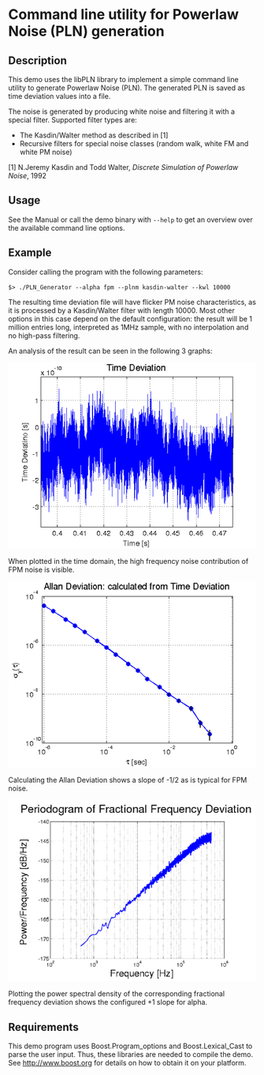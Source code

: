 
Command line utility for Powerlaw Noise (PLN) generation
==============================================================

Description
-------------------------------

This demo uses the libPLN library to implement a simple command line utility to generate Powerlaw Noise (PLN).
The generated PLN is saved as time deviation values into a file.

The noise is generated by producing white noise and filtering it with a special filter.
Supported filter types are:

 * The Kasdin/Walter method as described in [1]
 * Recursive filters for special noise classes (random walk, white FM and white PM noise)

[1] N.Jeremy Kasdin and Todd Walter, *Discrete Simulation of Powerlaw Noise*, 1992

Usage
-------------------------------

See the Manual or call the demo binary with `--help` to get an overview over the available command line options.

Example
-------------------------------

Consider calling the program with the following parameters:

    $> ./PLN_Generator --alpha fpm --plnm kasdin-walter --kwl 10000

The resulting time deviation file will have flicker PM noise characteristics, as it is processed by a Kasdin/Walter filter with length 10000.
Most other options in this case depend on the default configuration: the result will be 1 million entries long, interpreted as 1MHz sample, with no interpolation and no high-pass filtering.

An analysis of the result can be seen in the following 3 graphs:

![ADEV Example](img/TimeDeviation_Example.png)

When plotted in the time domain, the high frequency noise contribution of FPM noise is visible.

![ADEV Example](img/ADEV_Example.png)

Calculating the Allan Deviation shows a slope of -1/2 as is typical for FPM noise.

![ADEV Example](img/PSD_Example.png)

Plotting the power spectral density of the corresponding fractional frequency deviation shows the configured +1 slope for alpha.

Requirements
-------------------------------

This demo program uses Boost.Program_options and Boost.Lexical_Cast to parse the user input.
Thus, these libraries are needed to compile the demo.
See http://www.boost.org for details on how to obtain it on your platform.
